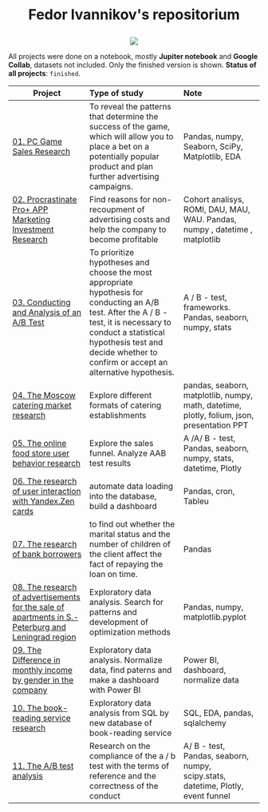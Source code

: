 # <p align="center"> Fedor Ivannikov's repositorium
<p align="center"><img src='https://miro.medium.com/max/1100/0*s7jQ4PL_UqiQ58yo.webp'></p>

All projects were done on a notebook, mostly **Jupiter notebook** and **Google Collab**, datasets not included.
Only the finished version is shown. **Status of all projects**: `finished`.

| **Project** | **Type of study** | **Note** |
| -------------------- | :--------------------- |:---------------------------|
| [01. PC Game Sales Research ]( https://github.com/Ivannikovf/Ivannikovf_repositorium/tree/mine_repositarium/game_project)|To reveal the patterns that determine the success of the game, which will allow you to place a bet on a potentially popular product and plan further advertising campaigns. |Pandas, numpy, Seaborn, SciPy, Matplotlib,  EDA|
| [02. Procrastinate Pro+ APP Marketing Investment Research](https://github.com/Ivannikovf/Ivannikovf_repositorium/tree/mine_repositarium/marketing_app_project)|Find reasons for non-recoupment of advertising costs and help the company to become profitable|Cohort analisys,  ROMI, DAU, MAU, WAU. Pandas, numpy , datetime , matplotlib|
| [03. Conducting and Analysis of an A/B Test](https://github.com/Ivannikovf/Ivannikovf_repositorium/tree/mine_repositarium/a_b_test_project)|To prioritize hypotheses and choose the most appropriate hypothesis for conducting an A/B test. After the A / B - test, it is necessary to conduct a statistical hypothesis test and decide whether to confirm or accept an alternative hypothesis.|A / B - test, frameworks. Pandas, seaborn, numpy, stats|
| [04. The Moscow catering market research](https://github.com/Ivannikovf/Ivannikovf_repositorium/tree/mine_repositarium/catering_market_research)|Explore different formats of catering establishments|pandas, seaborn, matplotlib, numpy, math, datetime, plotly, folium, json, presentation PPT|
| [05. The online food store user behavior research](https://github.com/Ivannikovf/Ivannikovf_repositorium/blob/mine_repositarium/The%20online%20food%20store%20user%20behavior)|Explore the sales funnel. Analyze AAB test results|A /A/ B - test, Pandas, seaborn, numpy, stats, datetime, Plotly|
| [06. The research of user interaction with Yandex.Zen cards](https://github.com/Ivannikovf/Ivannikovf_repositorium/tree/mine_repositarium/research_of_user_interaction_with_Yandex.Zen_cards)|automate data loading into the database, build a dashboard|Pandas, cron, Tableu|
| [07. The research of bank borrowers](https://github.com/Ivannikovf/Ivannikovf_repositorium/tree/mine_repositarium/bank_project)|to find out whether the marital status and the number of children of the client affect the fact of repaying the loan on time.|Pandas|
| [08. The research of advertisements for the sale of apartments in S.-Peterburg and Leningrad region](https://github.com/Ivannikovf/Ivannikovf_repositorium/tree/mine_repositarium/development_project)|Exploratory data analysis. Search for patterns and development of optimization methods|Pandas, numpy, matplotlib.pyplot|
| [09. The Difference in monthly income by gender in the company](https://github.com/Ivannikovf/Ivannikovf_repositorium/tree/mine_repositarium/difirence_in_income)|Exploratory data analysis. Normalize data, find paterns and make a dashboard with Power BI|Power BI, dashboard, normalize data|
| [10. The book-reading service research](https://github.com/Ivannikovf/Ivannikovf_repositorium/tree/mine_repositarium/sql_book_service_research)|Exploratory data analysis from SQL by new database of book-reading service|SQL, EDA, pandas, sqlalchemy|
| [11. The A/B test analysis](https://github.com/Ivannikovf/Ivannikovf_repositorium/tree/mine_repositarium/a_b_test_analysis)|Research on the compliance of the a / b test with the terms of reference and the correctness of the conduct|A/ B - test, Pandas, seaborn, numpy, scipy.stats, datetime, Plotly, event funnel|
